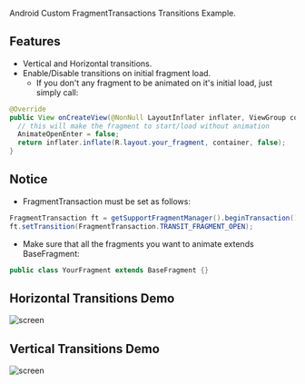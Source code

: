 Android Custom FragmentTransactions Transitions Example.

## Features
  - Vertical and Horizontal transitions.
  - Enable/Disable transitions on initial fragment load.
    - If you don't any fragment to be animated on it's initial load, just simply call:
```java
@Override
public View onCreateView(@NonNull LayoutInflater inflater, ViewGroup container, Bundle savedInstanceState) {
  // this will make the fragment to start/load without animation
  AnimateOpenEnter = false;
  return inflater.inflate(R.layout.your_fragment, container, false);
}
```
    
## Notice
  - FragmentTransaction must be set as follows:
```java
FragmentTransaction ft = getSupportFragmentManager().beginTransaction();
ft.setTransition(FragmentTransaction.TRANSIT_FRAGMENT_OPEN);
```  
  - Make sure that all the fragments you want to animate extends BaseFragment:
```java
public class YourFragment extends BaseFragment {}
```

## Horizontal Transitions Demo
  ![screen](../master/art/ft_horizontal.gif)

## Vertical Transitions Demo
  ![screen](../master/art/ft_vertical.gif)
